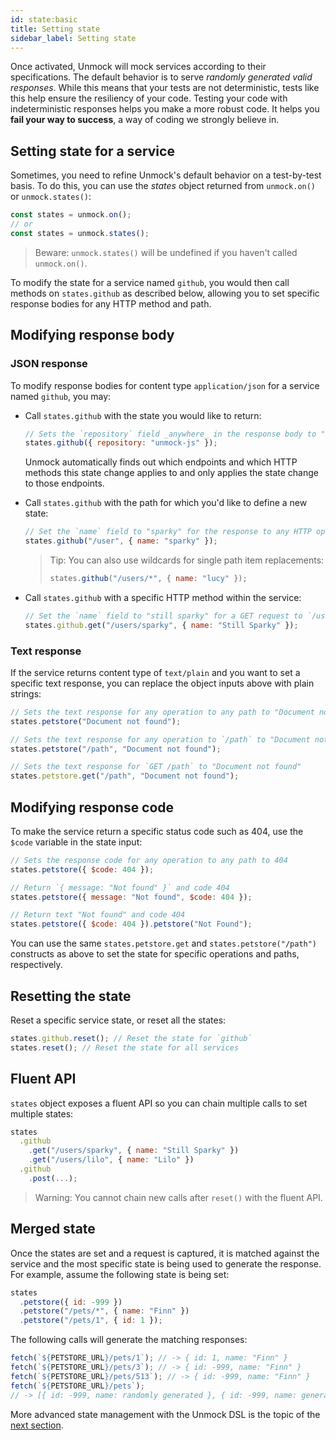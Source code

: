 ```yaml
---
id: state:basic
title: Setting state
sidebar_label: Setting state
---
```


Once activated, Unmock will mock services according to their specifications. The default behavior is to serve _randomly generated valid responses_. While this means that your tests are not deterministic, tests like this help ensure the resiliency of your code. Testing your code with indeterministic responses helps you make a more robust code. It helps you **fail your way to success**, a way of coding we strongly believe in.

## Setting state for a service

Sometimes, you need to refine Unmock's default behavior on a test-by-test basis. To do this, you can use the _states_ object returned from `unmock.on()` or `unmock.states()`:

```javascript
const states = unmock.on();
// or
const states = unmock.states();
```

> Beware: `unmock.states()` will be undefined if you haven't called `unmock.on()`.

To modify the state for a service named `github`, you would then call methods on `states.github` as described below, allowing you to set specific response bodies for any HTTP method and path.

## Modifying response body

### JSON response

To modify response bodies for content type `application/json` for a service named `github`, you may:

- Call `states.github` with the state you would like to return:

  ```javascript
  // Sets the `repository` field _anywhere_ in the response body to "unmock-js"
  states.github({ repository: "unmock-js" });
  ```

  Unmock automatically finds out which endpoints and which HTTP methods this state change applies to and only applies the state change to those endpoints.

- Call `states.github` with the path for which you'd like to define a new state:

  ```javascript
  // Set the `name` field to "sparky" for the response to any HTTP operation at `/user`
  states.github("/user", { name: "sparky" });
  ```

  > Tip:
  > You can also use wildcards for single path item replacements:
  >
  > ```javascript
  > states.github("/users/*", { name: "lucy" });
  > ```

- Call `states.github` with a specific HTTP method within the service:

  ```javascript
  // Set the `name` field to "still sparky" for a GET request to `/user/sparky`
  states.github.get("/users/sparky", { name: "Still Sparky" });
  ```

### Text response

If the service returns content type of `text/plain` and you want to set a specific text response, you can replace the object inputs above with plain strings:

```javascript
// Sets the text response for any operation to any path to "Document not found"
states.petstore("Document not found");

// Sets the text response for any operation to `/path` to "Document not found"
states.petstore("/path", "Document not found");

// Sets the text response for `GET /path` to "Document not found"
states.petstore.get("/path", "Document not found");
```

## Modifying response code

To make the service return a specific status code such as 404, use the `$code` variable in the state input:

```javascript
// Sets the response code for any operation to any path to 404
states.petstore({ $code: 404 });

// Return `{ message: "Not found" }` and code 404
states.petstore({ message: "Not found", $code: 404 });

// Return text "Not found" and code 404
states.petstore({ $code: 404 }).petstore("Not Found");
```

You can use the same `states.petstore.get` and `states.petstore("/path")` constructs as above to set the state for specific operations and paths, respectively.

## Resetting the state

Reset a specific service state, or reset all the states:

```javascript
states.github.reset(); // Reset the state for `github`
states.reset(); // Reset the state for all services
```

## Fluent API

`states` object exposes a fluent API so you can chain multiple calls to set multiple states:

```javascript
states
  .github
    .get("/users/sparky", { name: "Still Sparky" })
    .get("/users/lilo", { name: "Lilo" })
  .github
    .post(...);
```

> Warning: You cannot chain new calls after `reset()` with the fluent API.

## Merged state

Once the states are set and a request is captured, it is matched against the service and the most specific state is being used to generate the response. For example, assume the following state is being set:

```javascript
states
  .petstore({ id: -999 })
  .petstore("/pets/*", { name: "Finn" })
  .petstore("/pets/1", { id: 1 });
```

The following calls will generate the matching responses:

```javascript
fetch(`${PETSTORE_URL}/pets/1`); // -> { id: 1, name: "Finn" }
fetch(`${PETSTORE_URL}/pets/3`); // -> { id: -999, name: "Finn" }
fetch(`${PETSTORE_URL}/pets/513`); // -> { id: -999, name: "Finn" }
fetch(`${PETSTORE_URL}/pets`);
// -> [{ id: -999, name: randomly generated }, { id: -999, name: generated }, ... ]
```

More advanced state management with the Unmock DSL is the topic of the [next section](state-advanced.md).
